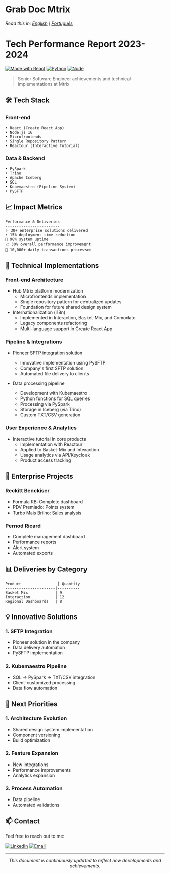 # Grab Doc Mtrix
*Read this in: [English](README.md) | [Português](README.pt-BR.md)*

# Tech Performance Report 2023-2024 
[![Made with React](https://img.shields.io/badge/Made_with-React-blue?logo=react)](https://reactjs.org/)
[![Python](https://img.shields.io/badge/Python-3.7+-green?logo=python)](https://www.python.org/)
[![Node](https://img.shields.io/badge/Node-16-success?logo=node.js)](https://nodejs.org/)

> Senior Software Engineer achievements and technical implementations at Mtrix

## 🛠 Tech Stack

### Front-end
```
• React (Create React App)
• Node.js 16
• Microfrontends
• Single Repository Pattern
• Reactour (Interactive Tutorial)
```

### Data & Backend
```
• PySpark
• Trino
• Apache Iceberg
• SQL
• Kubemaestro (Pipeline System)
• PySFTP
```

## 📈 Impact Metrics
```
Performance & Deliveries
------------------------
✨ 30+ enterprise solutions delivered
⚡ 15% deployment time reduction
🎯 98% system uptime
📈 30% overall performance improvement
🔄 10,000+ daily transactions processed
```

## 🚀 Technical Implementations

### Front-end Architecture
- Hub Mtrix platform modernization
  - Microfrontends implementation
  - Single repository pattern for centralized updates
  - Foundation for future shared design system
- Internationalization (i18n)
  - Implemented in Interaction, Basket-Mix, and Comodato
  - Legacy components refactoring
  - Multi-language support in Create React App

### Pipeline & Integrations
- Pioneer SFTP integration solution
  - Innovative implementation using PySFTP
  - Company's first SFTP solution
  - Automated file delivery to clients

- Data processing pipeline
  - Development with Kubemaestro
  - Python functions for SQL queries
  - Processing via PySpark
  - Storage in Iceberg (via Trino)
  - Custom TXT/CSV generation

### User Experience & Analytics
- Interactive tutorial in core products
  - Implementation with Reactour
  - Applied to Basket-Mix and Interaction
  - Usage analytics via API/Keycloak
  - Product access tracking

## 🏢 Enterprise Projects

### Reckitt Benckiser
- Formula RB: Complete dashboard
- PDV Premiado: Points system
- Turbo Mais Brilho: Sales analysis

### Pernod Ricard
- Complete management dashboard
- Performance reports
- Alert system
- Automated exports

## 📊 Deliveries by Category
```
Product                | Quantity
----------------------|----------
Basket Mix            | 9
Interaction           | 12
Regional Dashboards   | 8
```

## 💡 Innovative Solutions

### 1. SFTP Integration
- Pioneer solution in the company
- Data delivery automation
- PySFTP implementation

### 2. Kubemaestro Pipeline
- SQL -> PySpark -> TXT/CSV integration
- Client-customized processing
- Data flow automation

## 🎯 Next Priorities

### 1. Architecture Evolution
- Shared design system implementation
- Component versioning
- Build optimization

### 2. Feature Expansion
- New integrations
- Performance improvements
- Analytics expansion

### 3. Process Automation
- Data pipeline
- Automated validations

## 📫 Contact

Feel free to reach out to me:

[![LinkedIn](https://img.shields.io/badge/LinkedIn-jefersonfranco-blue?style=flat-square&logo=linkedin)](https://linkedin.com/in/jefersonfranco/)
[![Email](https://img.shields.io/badge/Email-jefersonfranco%40protonmail.com-red?style=flat-square&logo=gmail)](mailto:jefersonfranco@protonmail.com)

---

<div align="center">

*This document is continuously updated to reflect new developments and achievements.*

</div>
